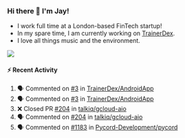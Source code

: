 ### Hi there 👋 I'm Jay!
* I work full time at a London-based FinTech startup!
* In my spare time, I am currently working on [TrainerDex](https://www.github.com/TrainerDex).
* I love all things music and the environment.

[<img src="https://github-readme-stats.vercel.app/api/wakatime?username=TurnrDev&layout=compact&custom_title=Last 7 Days Language Breakdown" />](https://wakatime.com/@TurnrDev)  

#### :zap: Recent Activity
<!--START_SECTION:activity-->
1. 🗣 Commented on [#3](https://github.com/TrainerDex/AndroidApp/issues/3) in [TrainerDex/AndroidApp](https://github.com/TrainerDex/AndroidApp)
2. 🗣 Commented on [#3](https://github.com/TrainerDex/AndroidApp/issues/3) in [TrainerDex/AndroidApp](https://github.com/TrainerDex/AndroidApp)
3. ❌ Closed PR [#204](https://github.com/talkiq/gcloud-aio/pull/204) in [talkiq/gcloud-aio](https://github.com/talkiq/gcloud-aio)
4. 🗣 Commented on [#204](https://github.com/talkiq/gcloud-aio/issues/204) in [talkiq/gcloud-aio](https://github.com/talkiq/gcloud-aio)
5. 🗣 Commented on [#1183](https://github.com/Pycord-Development/pycord/issues/1183) in [Pycord-Development/pycord](https://github.com/Pycord-Development/pycord)
<!--END_SECTION:activity-->
